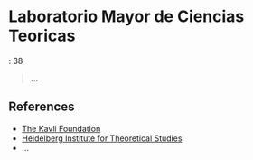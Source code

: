 # Laboratorio Mayor de Ciencias Teoricas

: 38

> …
> 

## References

- [The Kavli Foundation](https://www.kavlifoundation.org/)
- [Heidelberg Institute for Theoretical Studies](https://www.h-its.org/)
- …